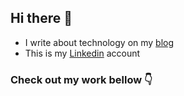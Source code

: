 ## Hi there 👋

- I write about technology on my [blog](https://dev.to/stanley)
- This is my [Linkedin](https://www.linkedin.com/in/stanley-gomes) account

### Check out my work bellow 👇

